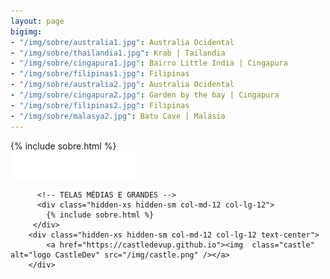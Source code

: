 ```yaml
---
layout: page
bigimg:
- "/img/sobre/australia1.jpg": Australia Ocidental
- "/img/sobre/thailandia1.jpg": Krab | Tailandia
- "/img/sobre/cingapura1.jpg": Bairro Little India | Cingapura
- "/img/sobre/filipinas1.jpg": Filipinas
- "/img/sobre/australia2.jpg": Australia Ocidental
- "/img/sobre/cingapura2.jpg": Garden by the bay | Cingapura
- "/img/sobre/filipinas2.jpg": Filipinas
- "/img/sobre/malasya2.jpg": Batu Cave | Malásia
---
```


<section id="sobre">
          <!-- TELAS PEQUENAS -->
          <div class="col-xs-12 col-sm-12 text-center hidden-md hidden-lg">
            {% include sobre.html %}
          </div>
          <div class="col-xs-12 col-sm-12 text-center hidden-md hidden-lg">
          <a href="https://castledevup.github.io"><img  class="castle"  alt="logo CastleDev" src="/img/castle.png" /></a>
          </div>

          <!-- TELAS MÉDIAS E GRANDES -->
          <div class="hidden-xs hidden-sm col-md-12 col-lg-12">
            {% include sobre.html %}
         </div>
        <div class="hidden-xs hidden-sm col-md-12 col-lg-12 text-center">
            <a href="https://castledevup.github.io"><img  class="castle"  alt="logo CastleDev" src="/img/castle.png" /></a>
        </div>
</section>
                